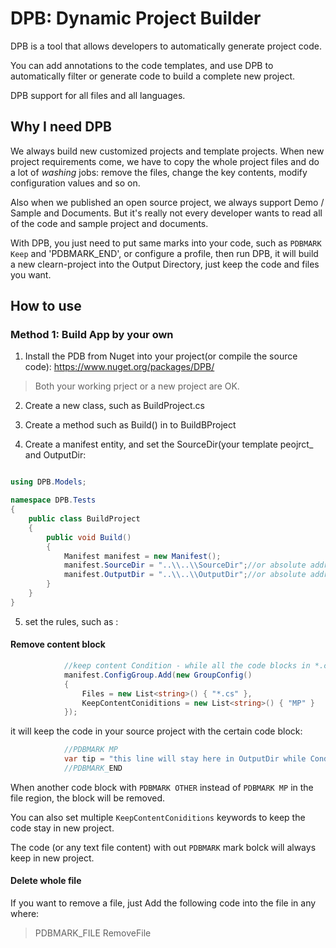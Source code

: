 # DPB: Dynamic Project Builder

DPB is a tool that allows developers to automatically generate project code. 

You can add annotations to the code templates, and use DPB to automatically filter or generate code to build a complete new project.

DPB support for all files and all languages.

## Why I need DPB

We always build new customized projects and template projects. When new project requirements come, we have to copy the whole project files and do a lot of <i>washing</i> jobs: remove the files, change the key contents, modify configuration values and so on.

Also when we published an open source project, we always support Demo / Sample and Documents. But it's really not every developer wants to read all of the code and sample project and documents.

With DPB, you just need to put same marks into your code, such as `PDBMARK Keep` and 'PDBMARK_END', or configure a profile, then run DPB, it will build a new clearn-project into the Output Directory, just keep the code and files you want.

## How to use

### Method 1: Build App by your own

1. Install the PDB from Nuget into your project(or compile the source code): https://www.nuget.org/packages/DPB/

> Both your working prject or a new project are OK.

2. Create a new class, such as BuildProject.cs

3. Create a method such as Build() in to BuildBProject

4. Create a manifest entity, and set the SourceDir(your template peojrct_ and OutputDir:

``` C#

using DPB.Models;

namespace DPB.Tests
{
    public class BuildProject
    {
        public void Build()
        {
            Manifest manifest = new Manifest();
            manifest.SourceDir = "..\\..\\SourceDir";//or absolute address: e:\ThisProject\src
            manifest.OutputDir = "..\\..\\OutputDir";//or absolute address: e:\ThisProject\Output
        }
    }
}

```

5. set the rules, such as :

#### Remove content block

``` C#
            //keep content Condition - while all the code blocks in *.cs files with keywrod mark: PDBMARK MP
            manifest.ConfigGroup.Add(new GroupConfig()
            {
                Files = new List<string>() { "*.cs" },
                KeepContentConiditions = new List<string>() { "MP" }
            });

```

it will keep the code in your source project with the certain code block:

``` C#
            //PDBMARK MP
            var tip = "this line will stay here in OutputDir while Conditions have MP keyword.";
            //PDBMARK_END
```
When another code block with `PDBMARK OTHER` instead of `PDBMARK MP` in the file region, the block will be removed.

You can also set multiple `KeepContentConiditions` keywords to keep the code stay in new project.

The code (or any text file content) with out `PDBMARK` mark bolck will always keep in new project.

#### Delete whole file

If you want to remove a file, just Add the following code into the file in any where:

> PDBMARK_FILE RemoveFile



